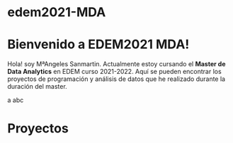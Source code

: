 # edem2021-MDA
# Bienvenido a EDEM2021 MDA!


Hola! soy MªAngeles Sanmartin. Actualmente estoy cursando el **Master de Data Analytics** en EDEM curso 2021-2022. 
Aquí se pueden encontrar los proyectos de programación y análisis de datos que he realizado durante la duración del master.

a
abc
# Proyectos
